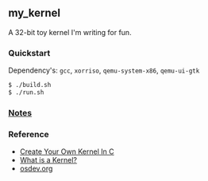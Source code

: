 ## my_kernel
A 32-bit toy kernel I'm writing for fun.

### Quickstart
Dependency's: `gcc`, `xorriso`, `qemu-system-x86`, `qemu-ui-gtk`

```bash
$ ./build.sh
$ ./run.sh
```

### [Notes](NOTES.md)

### Reference
- [Create Your Own Kernel In C](https://www.codeproject.com/Articles/1225196/Create-Your-Own-Kernel-In-C-2)
- [What is a Kernel?](https://en.wikipedia.org/wiki/Kernel_(operating_system))
- [osdev.org](https://osdev.org/Main_Page)
